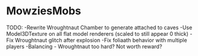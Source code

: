 # MowziesMobs #
TODO:
-Rewrite Wroughtnaut Chamber to generate attached to caves
-Use Model3DTexture on all flat model renderers (scaled to still appear 0 thick)
-Fix Wroughtnaut glitch after explosion
-Fix foliaath behavior with multiple players
-Balancing - Wroughtnaut too hard? Not worth reward?